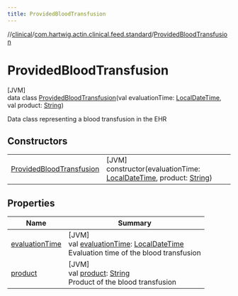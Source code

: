 ```yaml
---
title: ProvidedBloodTransfusion
---
```

//[clinical](../../../index.html)/[com.hartwig.actin.clinical.feed.standard](../index.html)/[ProvidedBloodTransfusion](index.html)



# ProvidedBloodTransfusion



[JVM]\
data class [ProvidedBloodTransfusion](index.html)(val evaluationTime: [LocalDateTime](https://docs.oracle.com/javase/8/docs/api/java/time/LocalDateTime.html), val product: [String](https://kotlinlang.org/api/latest/jvm/stdlib/kotlin/-string/index.html))

Data class representing a blood transfusion in the EHR



## Constructors


| | |
|---|---|
| [ProvidedBloodTransfusion](-provided-blood-transfusion.html) | [JVM]<br>constructor(evaluationTime: [LocalDateTime](https://docs.oracle.com/javase/8/docs/api/java/time/LocalDateTime.html), product: [String](https://kotlinlang.org/api/latest/jvm/stdlib/kotlin/-string/index.html)) |


## Properties


| Name | Summary |
|---|---|
| [evaluationTime](evaluation-time.html) | [JVM]<br>val [evaluationTime](evaluation-time.html): [LocalDateTime](https://docs.oracle.com/javase/8/docs/api/java/time/LocalDateTime.html)<br>Evaluation time of the blood transfusion |
| [product](product.html) | [JVM]<br>val [product](product.html): [String](https://kotlinlang.org/api/latest/jvm/stdlib/kotlin/-string/index.html)<br>Product of the blood transfusion |

